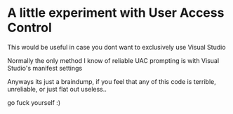 # A little experiment with User Access Control
This would be useful in case you dont want to exclusively use Visual Studio

Normally the only method I know of reliable UAC prompting is with Visual Studio's manifest settings

Anyways its just a braindump, if you feel that any of this code is terrible, unreliable, or just flat out useless..

go fuck yourself :)
